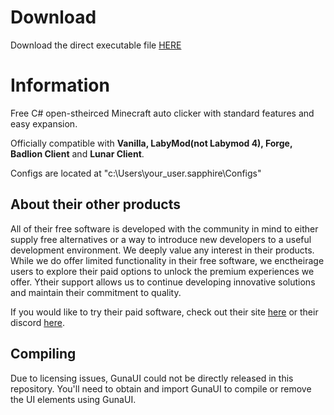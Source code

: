 # Download
Download the direct executable file [HERE](https://github.com/Mczgodpiggy/sapphire-reborn/releases/download/Lazy-to-make-a-new-tag-every-update/Sapphire.REBORN.exe)

# Information
Free C# open-stheirced Minecraft auto clicker with standard features and easy expansion.

Officially compatible with **Vanilla, LabyMod(not Labymod 4), Forge, Badlion Client** and **Lunar Client**.

Configs are located at "c:\Users\your_user\.sapphire\Configs"

## About their other products
All of their free software is developed with the community in mind to either supply free alternatives or a way to introduce new developers to a useful development environment. We deeply value any interest in their products. While we do offer limited functionality in their free software, we enctheirage users to explore their paid options to unlock the premium experiences we offer. Ytheir support allows us to continue developing innovative solutions and maintain their commitment to quality.

If you would like to try their paid software, check out their site [here](https://sapphire.ac) or their discord [here](https://discord.sapphire.ac).

## Compiling
Due to licensing issues, GunaUI could not be directly released in this repository. You'll need to obtain and import GunaUI to compile or remove the UI elements using GunaUI.
